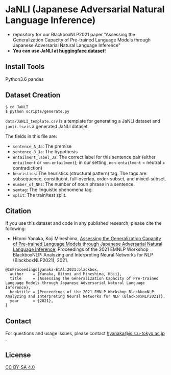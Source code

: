 # JaNLI (Japanese Adversarial Natural Language Inference)
- repository for our BlackboxNLP2021 paper "Assessing the Generalization Capacity of Pre-trained Language Models through Japanese Adversarial Natural Language Inference"
- **You can use JaNLI at [huggingface dataset](https://huggingface.co/datasets/hpprc/janli)!**

## Install Tools
Python3.6
pandas

## Dataset Creation
```
$ cd JaNLI
$ python scripts/generate.py
```
`data/JaNLI_template.csv` is a template for generating a JaNLI dataset and `janli.tsv` is a generated JaNLI dataset.

The fields in this file are:
- ``sentence_A_Ja``: The premise
- ``sentence_B_Ja``: The hypothesis 
- ``entailment_label_Ja``: The correct label for this sentence pair (either ``entailment`` or ``non-entailment``); in our setting, ``non-entailment`` = neutral + contradiction)
- ``heuristics``: The heuristics (structural pattern) tag. The tags are: subsequence, constituent, full-overlap, order-subset, and mixed-subset. 
- ``number_of_NPs``: The number of noun phrase in a sentence.
- ``semtag``: The linguistic phenomena tag.
- ``split``: The train/test split.


## Citation
If you use this dataset and code in any published research, please cite the following:
* Hitomi Yanaka, Koji Mineshima, [Assessing the Generalization Capacity of Pre-trained Language Models through Japanese Adversarial Natural Language Inference](https://aclanthology.org/2021.blackboxnlp-1.26/), Proceedings of the 2021 EMNLP Workshop BlackboxNLP: Analyzing and Interpreting Neural Networks for NLP (BlackboxNLP2021), 2021.

```
@InProceedings{yanaka-EtAl:2021:blackbox,
  author    = {Yanaka, Hitomi and Mineshima, Koji},
  title     = {Assessing the Generalization Capacity of Pre-trained Language Models through Japanese Adversarial Natural Language Inference},
  booktitle = {Proceedings of the 2021 EMNLP Workshop BlackboxNLP: Analyzing and Interpreting Neural Networks for NLP (BlackboxNLP2021)},
  year      = {2021},
}
```

## Contact
For questions and usage issues, please contact hyanaka@is.s.u-tokyo.ac.jp .

## License
[CC BY-SA 4.0](https://creativecommons.org/licenses/by-sa/4.0/)
